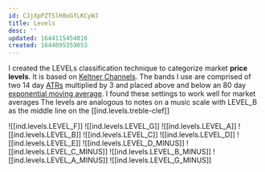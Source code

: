 ```yaml
---
id: CJjXpPZTSlH8oGfLKCyWJ
title: Levels
desc: ''
updated: 1644115454016
created: 1644095359053
---
```


I created the LEVELs classification technique to categorize market **price levels**. It is based on [Keltner Channels](https://school.stockcharts.com/doku.php?id=technical_indicators:keltner_channels).  The bands I use are comprised of two 14 day [ATRs](https://school.stockcharts.com/doku.php?id=technical_indicators:average_true_range_atr) multiplied by 3 and placed above and below an 80 day [exponential moving average](https://school.stockcharts.com/doku.php?id=technical_indicators:moving_averages). I found these settings to work well for market averages The levels are analogous to notes on a music scale with LEVEL_B as the middle line on the [[ind.levels.treble-clef]]

![[ind.levels.LEVEL_F]]
![[ind.levels.LEVEL_G]]
![[ind.levels.LEVEL_A]]
![[ind.levels.LEVEL_B]]
![[ind.levels.LEVEL_C]]
![[ind.levels.LEVEL_D]]
![[ind.levels.LEVEL_E]]
![[ind.levels.LEVEL_D_MINUS]]
![[ind.levels.LEVEL_C_MINUS]]
![[ind.levels.LEVEL_B_MINUS]]
![[ind.levels.LEVEL_A_MINUS]]
![[ind.levels.LEVEL_G_MINUS]]
